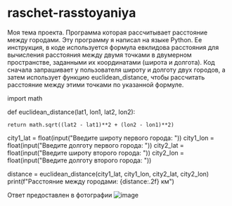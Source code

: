 # raschet-rasstoyaniya
Моя тема проекта. Программа которая рассчитывает расстояние между городами.
Эту программу я написал на языке Python. Ее инструкция, в коде используется формула евклидова расстояния для вычисления расстояния между двумя точками в двумерном пространстве, заданными их координатами (широта и долгота).
Код сначала запрашивает у пользователя широту и долготу двух городов, а затем использует функцию euclidean_distance, чтобы рассчитать расстояние между этими точками по указанной формуле.

import math

def euclidean_distance(lat1, lon1, lat2, lon2):
    
    return math.sqrt((lat2 - lat1)**2 + (lon2 - lon1)**2)

city1_lat = float(input("Введите широту первого города: "))
city1_lon = float(input("Введите долготу первого города: "))
city2_lat = float(input("Введите широту второго города: "))
city2_lon = float(input("Введите долготу второго города: "))

distance = euclidean_distance(city1_lat, city1_lon, city2_lat, city2_lon)
print(f"Расстояние между городами: {distance:.2f} км")

Ответ предоставлен в фотографии
![image](https://github.com/user-attachments/assets/6d444ef0-177a-4a8f-9feb-c50aaa989f53)


